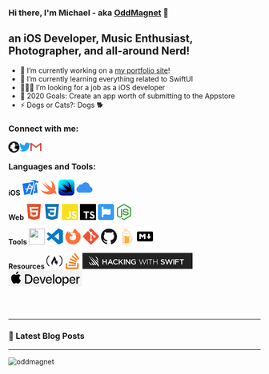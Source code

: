 ### Hi there, I'm Michael - aka [OddMagnet][website] 👋

## an iOS Developer, Music Enthusiast, Photographer, and all-around Nerd!
- 🔭 I’m currently working on a [my portfolio site][website]!
- 🌱 I’m currently learning everything related to SwiftUI
- 👨🏼‍💻 I’m looking for a job as a iOS developer
- 🥅 2020 Goals: Create an app worth of submitting to the Appstore
- ⚡ Dogs or Cats?: Dogs 🐕

### Connect with me:

[<img align="left" alt="oddmagnet.github.io" width="22px" src="https://raw.githubusercontent.com/iconic/open-iconic/master/svg/globe.svg" />][website]
[<img align="left" alt="OddMagnet | Twitter" width="22px" src="icons/twitter.svg" />][twitter]
[<img align="left" alt="OddMagnet | Email" width="22px" src="icons/gmail.svg" />][mail]

<br />

### Languages and Tools:

**iOS** 
<img height="32" width="32" src="icons/xcode.svg" />
<img height="32" width="32" src="icons/swift.svg" />
<img height="32" width="32" src="icons/swiftui.png" />
<img height="32" width="32" src="icons/icloud.svg" />

**Web**
<img height="32" width="32" src="icons/html5.svg" />
<img height="32" width="32" src="icons/css3.svg" />
<img height="32" width="32" src="icons/javascript.svg" />
<img height="32" width="32" src="icons/typescript.svg" />
<img height="32" width="32" src="icons/fontawesome.svg" />
<img height="32" width="32" src="icons/node-dot-js.svg" />

**Tools**
<img height="32" width="32" src="[icons]/atom.svg" />
<img height="32" width="32" src="icons/visualstudiocode.svg" />
<img height="32" width="32" src="icons/firefoxbrowser.svg" />
<img height="32" width="32" src="icons/git.svg" />
<img height="32" width="32" src="icons/github.svg" />
<img height="32" width="32" src="icons/homebrew.svg" />
<img height="32" width="32" src="icons/markdown.svg" />

**Resources**
<img height="32" width="32" src="icons/freecodecamp.svg" />
<img height="32" width="32" src="icons/stackoverflow.svg" />
![Hacking with Swift](icons/hacking-with-swift.png)
![Apple Developer Forums](icons/appledevforums.png)

<br />
<br />

---

### 📕 Latest Blog Posts
<!-- BLOG-POST-LIST:START -->
<!-- BLOG-POST-LIST:END -->

---

<p><img align="center" src="https://github-readme-stats.vercel.app/api?username=oddmagnet&show_icons=true" alt="oddmagnet" /></p>

[icons]: https://github.com/OddMagnet/OddMagnet/blob/master/icons
[website]: https://oddmagnet.github.io/
[twitter]: https://twitter.com/OddMagnetDev
[mail]: mailto:oddmagnetdev@gmail.com